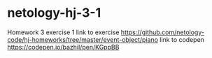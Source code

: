 # netology-hj-3-1
Homework 3 exercise 1
link to exercise https://github.com/netology-code/hj-homeworks/tree/master/event-object/piano
link to codepen https://codepen.io/bazhil/pen/KGppBB
